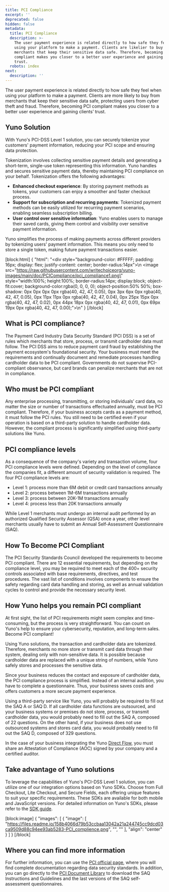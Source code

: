 ```yaml
---
title: PCI Compliance
excerpt: ''
deprecated: false
hidden: false
metadata:
  title: PCI Compliance
  description: >-
    The user payment experience is related directly to how safe they feel when
    using your platform to make a payment. Clients are likelier to buy from
    merchants that keep their sensitive data safe. Therefore, becoming PCI
    compliant makes you closer to a better user experience and gaining clients’
    trust.
  robots: index
next:
  description: ''
---
```

The user payment experience is related directly to how safe they feel when using your platform to make a payment. Clients are more likely to buy from merchants that keep their sensitive data safe, protecting users from cyber theft and fraud. Therefore, becoming PCI compliant makes you closer to a better user experience and gaining clients’ trust.

## Yuno Solution

With Yuno's PCI-DSS Level 1 solution, you can securely tokenize your customers' payment information, reducing your PCI scope and ensuring data protection.

Tokenization involves collecting sensitive payment details and generating a short-term, single-use token representing this information. Yuno handles and secures sensitive payment data, thereby maintaining PCI compliance on your behalf.  Tokenization offers the following advantages:

- **Enhanced checkout experience**: By storing payment methods as tokens, your customers can enjoy a smoother and faster checkout process.
- **Support for subscription and recurring payments**: Tokenized payment methods can be easily utilized for recurring payment scenarios, enabling seamless subscription billing.
- **User control over sensitive information**: Yuno enables users to manage their saved cards, giving them control and visibility over sensitive payment information.

Yuno simplifies the process of making payments across different providers by tokenizing users' payment information. This means you only need to store a single token, making future payment transactions easier.

[block:html]
{
  "html": "<div style=\"background-color: #FFFFF; padding: 16px; display: flex; justify-content: center; border-radius:14px\">\n  <image src=\"https://raw.githubusercontent.com/writechoiceorg/yuno-images/main/doc/PCICompliance/pci_compliance1.png\" style=\"width:100%; height:100%; border-radius:14px; display:block; object-fit:cover; background-color:rgba(0, 0, 0, 0); object-position:50% 50%; box-shadow: 0px 0px 0px 0px rgba(40, 42, 47, 0.05), 0px 3px 6px 0px rgba(40, 42, 47, 0.05), 0px 11px 11px 0px rgba(40, 42, 47, 0.04), 0px 25px 15px 0px rgba(40, 42, 47, 0.02), 0px 44px 18px 0px rgba(40, 42, 47, 0.01), 0px 69px 19px 0px rgba(40, 42, 47, 0.00);\"></image>\n</div>"
}
[/block]


## What is PCI compliance?

The Payment Card Industry Data Security Standard (PCI DSS) is a set of rules which merchants that store, process, or transmit cardholder data must follow. The PCI DSS aims to reduce payment card fraud by establishing the payment ecosystem's foundational security. Your business must meet the requirements and continually document and remediate processes handling cardholder data to be PCI compliant. Governments do not supervise PCI-compliant observance, but card brands can penalize merchants that are not in compliance.

## Who must be PCI compliant

Any enterprise processing, transmitting, or storing individuals’ card data, no matter the size or number of transactions effectuated annually, must be PCI compliant. Therefore, if your business accepts cards as a payment method, it must follow the PCI rules. You still need to be certified even if your operation is based on a third-party solution to handle cardholder data. However, the compliant process is significantly simplified using third-party solutions like Yuno.

## PCI compliance levels

As a consequence of the company's variety and transaction volume, four PCI compliance levels were defined. Depending on the level of compliance the companies fit, a different amount of security validation is required. The four PCI compliance levels are:

- Level 1: process more than 6M debit or credit card transactions annually
- Level 2: process between 1M-6M transactions annually
- Level 3: process between 20K-1M transactions annually
- Level 4: process less than 20K transactions annually

While Level 1 merchants must undergo an internal audit performed by an authorized Qualified Security Assessor (QSA) once a year, other level merchants usually have to submit an Annual Self-Assessment Questionnaire (SAQ).

## How To Become PCI Compliant

The PCI Security Standards Council developed the requirements to become PCI compliant. There are 12 essential requirements, but depending on the compliance level, you may be required to meet each of the 400+ security controls associated with base requirements, directives, and test procedures. The vast list of conditions involves components to ensure the safety regarding card data handling and storing, as well as annual validation cycles to control and provide the necessary security level.

## How Yuno helps you remain PCI compliant

At first sight, the list of PCI requirements might seem complex and time-consuming, but the process is very straightforward. You can count on Yuno's help to ensure your cybersecurity, reputation, and long-term sales. Become PCI compliant!

Using Yuno solutions, the transaction and cardholder data are tokenized. Therefore, merchants no more store or transmit card data through their system, dealing only with non-sensitive data. It is possible because cardholder data are replaced with a unique string of numbers, while Yuno safely stores and processes the sensitive data.

Since your business reduces the contact and exposure of cardholder data, the PCI compliance process is simplified. Instead of an internal audition, you have to complete a questionnaire. Thus, your business saves costs and offers customers a more secure payment experience.

Using a third-party service like Yuno, you will probably be required to fill out the SAQ A or SAQ D. If all cardholder data functions are outsourced, and your business systems or premises do not store, process, or transmit cardholder data, you would probably need to fill out the SAQ A, composed of 22 questions. On the other hand, if your business does not use outsourced systems and stores card data, you would probably need to fill out the SAQ D, composed of 329 questions. 

In the case of your business integrating the Yuno [Direct Flow](doc:direct-flow), you must share an Attestation of Compliance (AOC) signed by your company and a certified auditor.

## Take advantage of Yuno solutions

To leverage the capabilities of Yuno's PCI-DSS Level 1 solution, you can utilize one of our integration options based on Yuno SDKs. Choose from Full Checkout, Lite Checkout, and Secure Fields, each offering unique features to suit your specific requirements. These SDKs are available for both mobile and JavaScript versions. For detailed information on Yuno's SDKs, please refer to the [SDK guide](doc:yuno-sdks).

[block:image]
{
  "images": [
    {
      "image": [
        "https://files.readme.io/158b4066d79b53ccbaa13042a21a244745cc9dcd03ca9509d88c94ee93ab5283-PCI_complience.png",
        "",
        ""
      ],
      "align": "center"
    }
  ]
}
[/block]


## Where you can find more information

For further information, you can use the [PCI official page](https://www.pcisecuritystandards.org/), where you will find complete documentation regarding data security standards. In addition, you can go directly to the [PCI Document Library](https://www.pcisecuritystandards.org/document_library/?category=saqs#results) to download the SAQ Instructions and Guidelines and the last versions of the SAQ self-assessment questionnaires.